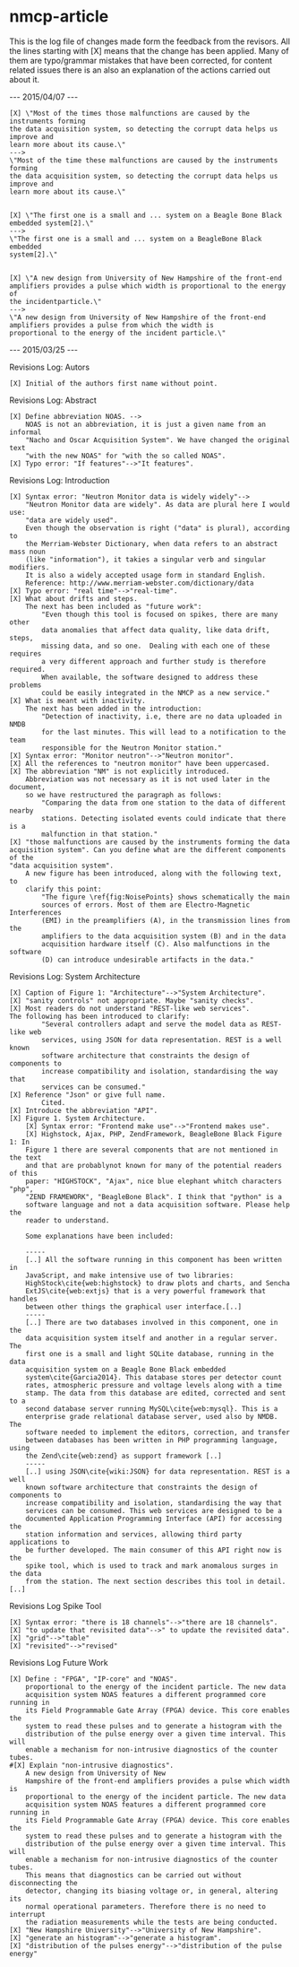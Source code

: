 nmcp-article
============

This is the log file of changes made form the feedback from the revisors. All
the lines starting with [X] means that the change has been applied. Many of them
are typo/grammar mistakes that have been corrected, for content related issues
there is an also an explanation of the actions carried out about it.

--- 2015/04/07 ---


    [X] \"Most of the times those malfunctions are caused by the instruments forming
    the data acquisition system, so detecting the corrupt data helps us improve and
    learn more about its cause.\"
    --->
    \"Most of the time these malfunctions are caused by the instruments forming
    the data acquisition system, so detecting the corrupt data helps us improve and
    learn more about its cause.\"


    [X] \"The first one is a small and ... system on a Beagle Bone Black
    embedded system[2].\"
    --->
    \"The first one is a small and ... system on a BeagleBone Black embedded
    system[2].\"


    [X] \"A new design from University of New Hampshire of the front-end
    amplifiers provides a pulse which width is proportional to the energy of
    the incidentparticle.\"
    --->
    \"A new design from University of New Hampshire of the front-end
    amplifiers provides a pulse from which the width is
    proportional to the energy of the incident particle.\"



--- 2015/03/25 ---

Revisions Log: Autors

    [X] Initial of the authors first name without point.

Revisions Log: Abstract

    [X] Define abbreviation NOAS. -->
        NOAS is not an abbreviation, it is just a given name from an informal
        "Nacho and Oscar Acquisition System". We have changed the original text
        "with the new NOAS" for "with the so called NOAS".
    [X] Typo error: "If features"-->"It features".

Revisions Log: Introduction

    [X] Syntax error: "Neutron Monitor data is widely widely"-->
        "Neutron Monitor data are widely". As data are plural here I would use:
        "data are widely used".
        Even though the observation is right ("data" is plural), according to
        the Merriam-Webster Dictionary, when data refers to an abstract mass noun
        (like "information"), it takies a singular verb and singular modifiers.
        It is also a widely accepted usage form in standard English.
        Reference: http://www.merriam-webster.com/dictionary/data
    [X] Typo error: "real time"-->"real-time".
    [X] What about drifts and steps.
        The next has been included as "future work":
            "Even though this tool is focused on spikes, there are many other
            data anomalies that affect data quality, like data drift, steps,
            missing data, and so one.  Dealing with each one of these requires
            a very different approach and further study is therefore required.
            When available, the software designed to address these problems
            could be easily integrated in the NMCP as a new service."
    [X] What is meant with inactivity.
        The next has been added in the introduction:
            "Detection of inactivity, i.e, there are no data uploaded in NMDB
            for the last minutes. This will lead to a notification to the team
            responsible for the Neutron Monitor station."
    [X] Syntax error: "Monitor neutron"-->"Neutron monitor".
    [X] All the references to "neutron monitor" have been uppercased.
    [X] The abbreviation "NM" is not explicitly introduced.
        Abbreviation was not necessary as it is not used later in the document,
        so we have restructured the paragraph as follows:
            "Comparing the data from one station to the data of different nearby
            stations. Detecting isolated events could indicate that there is a
            malfunction in that station."
    [X] "those malfunctions are caused by the instruments forming the data
    acquisition system". Can you define what are the different components of the
    "data acquisition system".
        A new figure has been introduced, along with the following text, to
        clarify this point:
            "The figure \ref{fig:NoisePoints} shows schematically the main
            sources of errors. Most of them are Electro-Magnetic Interferences
            (EMI) in the preamplifiers (A), in the transmission lines from the
            amplifiers to the data acquisition system (B) and in the data
            acquisition hardware itself (C). Also malfunctions in the software
            (D) can introduce undesirable artifacts in the data."

Revisions Log: System Architecture

    [X] Caption of Figure 1: "Architecture"-->"System Architecture".
    [X] "sanity controls" not appropriate. Maybe "sanity checks".
    [X] Most readers do not understand "REST-like web services".
    The following has been introduced to clarify:
            "Several controllers adapt and serve the model data as REST-like web
            services, using JSON for data representation. REST is a well known
            software architecture that constraints the design of components to
            increase compatibility and isolation, standardising the way that
            services can be consumed."
    [X] Reference "Json" or give full name.
            Cited.
    [X] Introduce the abbreviation "API".
    [X] Figure 1. System Architecture.
        [X] Syntax error: "Frontend make use"-->"Frontend makes use".
        [X] Highstock, Ajax, PHP, ZendFramework, BeagleBone Black Figure 1: In
        Figure 1 there are several components that are not mentioned in the text
        and that are probablynot known for many of the potential readers of this
        paper: "HIGHSTOCK", "Ajax", nice blue elephant whitch characters "php",
        "ZEND FRAMEWORK", "BeagleBone Black". I think that "python" is a
        software language and not a data acquisition software. Please help the
        reader to understand.

        Some explanations have been included:

        -----
        [..] All the software running in this component has been written in
        JavaScript, and make intensive use of two libraries:
        HighStock\cite{web:highstock} to draw plots and charts, and Sencha
        ExtJS\cite{web:extjs} that is a very powerful framework that handles
        between other things the graphical user interface.[..]
        -----
        [..] There are two databases involved in this component, one in the
        data acquisition system itself and another in a regular server. The
        first one is a small and light SQLite database, running in the data
        acquisition system on a Beagle Bone Black embedded
        system\cite{Garcia2014}. This database stores per detector count
        rates, atmospheric pressure and voltage levels along with a time
        stamp. The data from this database are edited, corrected and sent to a
        second database server running MySQL\cite{web:mysql}. This is a
        enterprise grade relational database server, used also by NMDB. The
        software needed to implement the editors, correction, and transfer
        between databases has been written in PHP programming language, using
        the Zend\cite{web:zend} as support framework [..]
        -----
        [..] using JSON\cite{wiki:JSON} for data representation. REST is a well
        known software architecture that constraints the design of components to
        increase compatibility and isolation, standardising the way that
        services can be consumed. This web services are designed to be a
        documented Application Programming Interface (API) for accessing the
        station information and services, allowing third party applications to
        be further developed. The main consumer of this API right now is the
        spike tool, which is used to track and mark anomalous surges in the data
        from the station. The next section describes this tool in detail. [..]


Revisions Log Spike Tool

    [X] Syntax error: "there is 18 channels"-->"there are 18 channels".
    [X] "to update that revisited data"-->" to update the revisited data".
    [X] "grid"-->"table"
    [X] "revisited"-->"revised"

Revisions Log Future Work

    [X] Define : "FPGA", "IP-core" and "NOAS".
        proportional to the energy of the incident particle. The new data
        acquisition system NOAS features a different programmed core running in
        its Field Programmable Gate Array (FPGA) device. This core enables the
        system to read these pulses and to generate a histogram with the
        distribution of the pulse energy over a given time interval. This will
        enable a mechanism for non-intrusive diagnostics of the counter tubes. 
    #[X] Explain "non-intrusive diagnostics".
        A new design from University of New
        Hampshire of the front-end amplifiers provides a pulse which width is
        proportional to the energy of the incident particle. The new data
        acquisition system NOAS features a different programmed core running in
        its Field Programmable Gate Array (FPGA) device. This core enables the
        system to read these pulses and to generate a histogram with the
        distribution of the pulse energy over a given time interval. This will
        enable a mechanism for non-intrusive diagnostics of the counter tubes.
        This means that diagnostics can be carried out without disconnecting the
        detector, changing its biasing voltage or, in general, altering its
        normal operational parameters. Therefore there is no need to interrupt
        the radiation measurements while the tests are being conducted.
    [X] "New Hampshire University"-->"University of New Hampshire".
    [X] "generate an histogram"-->"generate a histogram".
    [X] "distribution of the pulses energy"-->"distribution of the pulse energy"
